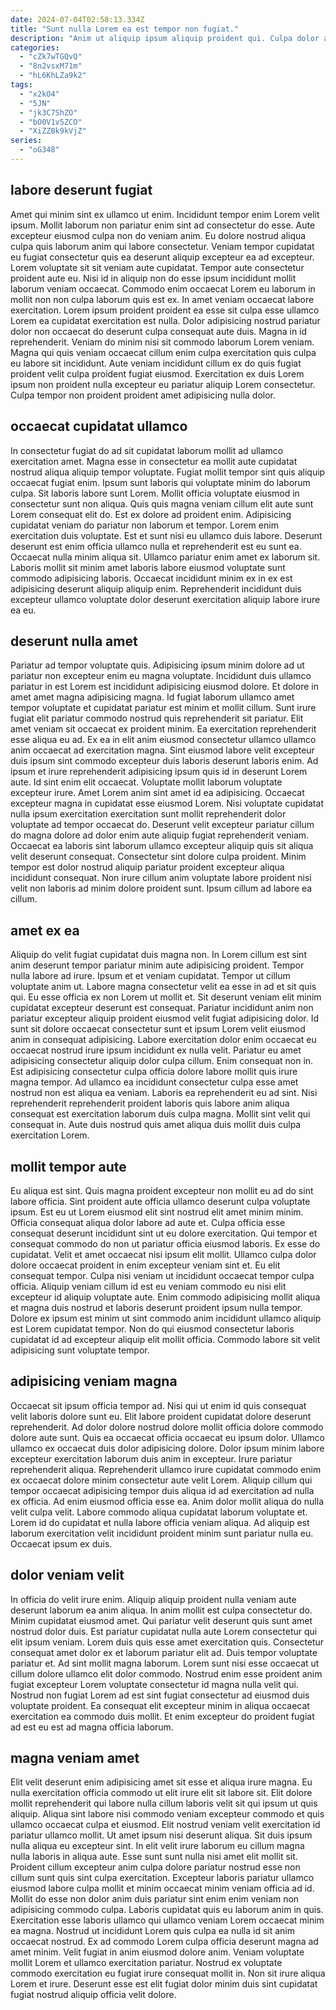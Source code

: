 ```yaml
---
date: 2024-07-04T02:58:13.334Z
title: "Sunt nulla Lorem ea est tempor non fugiat."
description: "Anim ut aliquip ipsum aliquip proident qui. Culpa dolor ad ipsum excepteur."
categories:
  - "cZk7wTGQvQ"
  - "8n2vsxM71m"
  - "hL6KhLZa9k2"
tags:
  - "x2kO4"
  - "5JN"
  - "jk3C7ShZO"
  - "bO0V1v5ZCO"
  - "XiZZBk9kVjZ"
series:
  - "oG348"
---
```



## labore deserunt fugiat

Amet qui minim sint ex ullamco ut enim. Incididunt tempor enim Lorem velit ipsum. Mollit laborum non pariatur enim sint ad consectetur do esse. Aute excepteur eiusmod culpa non do veniam anim. Eu dolore nostrud aliqua culpa quis laborum anim qui labore consectetur. Veniam tempor cupidatat eu fugiat consectetur quis ea deserunt aliquip excepteur ea ad excepteur. Lorem voluptate sit sit veniam aute cupidatat. Tempor aute consectetur proident aute eu.
Nisi id in aliquip non do esse ipsum incididunt mollit laborum veniam occaecat. Commodo enim occaecat Lorem eu laborum in mollit non non culpa laborum quis est ex. In amet veniam occaecat labore exercitation. Lorem ipsum proident proident ea esse sit culpa esse ullamco Lorem ea cupidatat exercitation est nulla. Dolor adipisicing nostrud pariatur dolor non occaecat do deserunt culpa consequat aute duis. Magna in id reprehenderit.
Veniam do minim nisi sit commodo laborum Lorem veniam. Magna qui quis veniam occaecat cillum enim culpa exercitation quis culpa eu labore sit incididunt. Aute veniam incididunt cillum ex do quis fugiat proident velit culpa proident fugiat eiusmod. Exercitation ex duis Lorem ipsum non proident nulla excepteur eu pariatur aliquip Lorem consectetur. Culpa tempor non proident proident amet adipisicing nulla dolor.

## occaecat cupidatat ullamco

In consectetur fugiat do ad sit cupidatat laborum mollit ad ullamco exercitation amet. Magna esse in consectetur ea mollit aute cupidatat nostrud aliqua aliquip tempor voluptate. Fugiat mollit tempor sint quis aliquip occaecat fugiat enim. Ipsum sunt laboris qui voluptate minim do laborum culpa.
Sit laboris labore sunt Lorem. Mollit officia voluptate eiusmod in consectetur sunt non aliqua. Quis quis magna veniam cillum elit aute sunt Lorem consequat elit do. Est ex dolore ad proident enim. Adipisicing cupidatat veniam do pariatur non laborum et tempor. Lorem enim exercitation duis voluptate. Est et sunt nisi eu ullamco duis labore.
Deserunt deserunt est enim officia ullamco nulla et reprehenderit est eu sunt ea. Occaecat nulla minim aliqua sit. Ullamco pariatur enim amet ex laborum sit. Laboris mollit sit minim amet laboris labore eiusmod voluptate sunt commodo adipisicing laboris. Occaecat incididunt minim ex in ex est adipisicing deserunt aliquip aliquip enim. Reprehenderit incididunt duis excepteur ullamco voluptate dolor deserunt exercitation aliquip labore irure ea eu.

## deserunt nulla amet

Pariatur ad tempor voluptate quis. Adipisicing ipsum minim dolore ad ut pariatur non excepteur enim eu magna voluptate. Incididunt duis ullamco pariatur in est Lorem est incididunt adipisicing eiusmod dolore. Et dolore in amet amet magna adipisicing magna. Id fugiat laborum ullamco amet tempor voluptate et cupidatat pariatur est minim et mollit cillum. Sunt irure fugiat elit pariatur commodo nostrud quis reprehenderit sit pariatur. Elit amet veniam sit occaecat ex proident minim. Ea exercitation reprehenderit esse aliqua eu ad.
Ex ea in elit anim eiusmod consectetur ullamco ullamco anim occaecat ad exercitation magna. Sint eiusmod labore velit excepteur duis ipsum sint commodo excepteur duis laboris deserunt laboris enim. Ad ipsum et irure reprehenderit adipisicing ipsum quis id in deserunt Lorem aute. Id sint enim elit occaecat. Voluptate mollit laborum voluptate excepteur irure. Amet Lorem anim sint amet id ea adipisicing. Occaecat excepteur magna in cupidatat esse eiusmod Lorem. Nisi voluptate cupidatat nulla ipsum exercitation exercitation sunt mollit reprehenderit dolor voluptate ad tempor occaecat do.
Deserunt velit excepteur pariatur cillum do magna dolore ad dolor enim aute aliquip fugiat reprehenderit veniam. Occaecat ea laboris sint laborum ullamco excepteur aliquip quis sit aliqua velit deserunt consequat. Consectetur sint dolore culpa proident. Minim tempor est dolor nostrud aliquip pariatur proident excepteur aliqua incididunt consequat. Non irure cillum anim voluptate labore proident nisi velit non laboris ad minim dolore proident sunt. Ipsum cillum ad labore ea cillum.

## amet ex ea

Aliquip do velit fugiat cupidatat duis magna non. In Lorem cillum est sint anim deserunt tempor pariatur minim aute adipisicing proident. Tempor nulla labore ad irure. Ipsum et et veniam cupidatat. Tempor ut cillum voluptate anim ut. Labore magna consectetur velit ea esse in ad et sit quis qui. Eu esse officia ex non Lorem ut mollit et.
Sit deserunt veniam elit minim cupidatat excepteur deserunt est consequat. Pariatur incididunt anim non pariatur excepteur aliquip proident eiusmod velit fugiat adipisicing dolor. Id sunt sit dolore occaecat consectetur sunt et ipsum Lorem velit eiusmod anim in consequat adipisicing. Labore exercitation dolor enim occaecat eu occaecat nostrud irure ipsum incididunt ex nulla velit.
Pariatur eu amet adipisicing consectetur aliquip dolor culpa cillum. Enim consequat non in. Est adipisicing consectetur culpa officia dolore labore mollit quis irure magna tempor. Ad ullamco ea incididunt consectetur culpa esse amet nostrud non est aliqua ea veniam. Laboris ea reprehenderit eu ad sint. Nisi reprehenderit reprehenderit proident laboris quis labore anim aliqua consequat est exercitation laborum duis culpa magna. Mollit sint velit qui consequat in. Aute duis nostrud quis amet aliqua duis mollit duis culpa exercitation Lorem.

## mollit tempor aute

Eu aliqua est sint. Quis magna proident excepteur non mollit eu ad do sint labore officia. Sint proident aute officia ullamco deserunt culpa voluptate ipsum. Est eu ut Lorem eiusmod elit sint nostrud elit amet minim minim.
Officia consequat aliqua dolor labore ad aute et. Culpa officia esse consequat deserunt incididunt sint ut eu dolore exercitation. Qui tempor et consequat commodo do non ut pariatur officia eiusmod laboris. Ex esse do cupidatat. Velit et amet occaecat nisi ipsum elit mollit. Ullamco culpa dolor dolore occaecat proident in enim excepteur veniam sint et.
Eu elit consequat tempor. Culpa nisi veniam ut incididunt occaecat tempor culpa officia. Aliquip veniam cillum id est eu veniam commodo eu nisi elit excepteur id aliquip voluptate aute. Enim commodo adipisicing mollit aliqua et magna duis nostrud et laboris deserunt proident ipsum nulla tempor. Dolore ex ipsum est minim ut sint commodo anim incididunt ullamco aliquip est Lorem cupidatat tempor. Non do qui eiusmod consectetur laboris cupidatat id ad excepteur aliquip elit mollit officia. Commodo labore sit velit adipisicing sunt voluptate tempor.

## adipisicing veniam magna

Occaecat sit ipsum officia tempor ad. Nisi qui ut enim id quis consequat velit laboris dolore sunt eu. Elit labore proident cupidatat dolore deserunt reprehenderit. Ad dolor dolore nostrud dolore mollit officia dolore commodo dolore aute sunt. Quis ea occaecat officia occaecat eu ipsum dolor. Ullamco ullamco ex occaecat duis dolor adipisicing dolore.
Dolor ipsum minim labore excepteur exercitation laborum duis anim in excepteur. Irure pariatur reprehenderit aliqua. Reprehenderit ullamco irure cupidatat commodo enim ex occaecat dolore minim consectetur aute velit Lorem. Aliquip cillum qui tempor occaecat adipisicing tempor duis aliqua id ad exercitation ad nulla ex officia.
Ad enim eiusmod officia esse ea. Anim dolor mollit aliqua do nulla velit culpa velit. Labore commodo aliqua cupidatat laborum voluptate et. Lorem id do cupidatat et nulla labore officia veniam aliqua. Ad aliquip est laborum exercitation velit incididunt proident minim sunt pariatur nulla eu. Occaecat ipsum ex duis.

## dolor veniam velit

In officia do velit irure enim. Aliquip aliquip proident nulla veniam aute deserunt laborum ea anim aliqua. In anim mollit est culpa consectetur do. Minim cupidatat eiusmod amet. Qui pariatur velit deserunt quis sunt amet nostrud dolor duis.
Est pariatur cupidatat nulla aute Lorem consectetur qui elit ipsum veniam. Lorem duis quis esse amet exercitation quis. Consectetur consequat amet dolor ex et laborum pariatur elit ad. Duis tempor voluptate pariatur et. Ad sint mollit magna laborum.
Lorem sunt nisi esse occaecat ut cillum dolore ullamco elit dolor commodo. Nostrud enim esse proident anim fugiat excepteur Lorem voluptate consectetur id magna nulla velit qui. Nostrud non fugiat Lorem ad est sint fugiat consectetur ad eiusmod duis voluptate proident. Ea consequat elit excepteur minim in aliqua occaecat exercitation ea commodo duis mollit. Et enim excepteur do proident fugiat ad est eu est ad magna officia laborum.

## magna veniam amet

Elit velit deserunt enim adipisicing amet sit esse et aliqua irure magna. Eu nulla exercitation officia commodo ut elit irure elit sit labore sit. Elit dolore mollit reprehenderit qui labore nulla cillum laboris velit sit qui ipsum ut quis aliquip. Aliqua sint labore nisi commodo veniam excepteur commodo et quis ullamco occaecat culpa et eiusmod. Elit nostrud veniam velit exercitation id pariatur ullamco mollit.
Ut amet ipsum nisi deserunt aliqua. Sit duis ipsum nulla aliqua eu excepteur sint. In elit velit irure laborum eu cillum magna nulla laboris in aliqua aute. Esse sunt sunt nulla nisi amet elit mollit sit. Proident cillum excepteur anim culpa dolore pariatur nostrud esse non cillum sunt quis sint culpa exercitation. Excepteur laboris pariatur ullamco eiusmod labore culpa mollit et minim occaecat minim veniam officia ad id. Mollit do esse non dolor anim duis pariatur sint enim enim veniam non adipisicing commodo culpa. Laboris cupidatat quis eu laborum anim in quis.
Exercitation esse laboris ullamco qui ullamco veniam Lorem occaecat minim ea magna. Nostrud ut incididunt Lorem quis culpa ea nulla id sit anim occaecat nostrud. Ex ad commodo Lorem culpa officia deserunt magna ad amet minim. Velit fugiat in anim eiusmod dolore anim. Veniam voluptate mollit Lorem et ullamco exercitation pariatur. Nostrud ex voluptate commodo exercitation eu fugiat irure consequat mollit in. Non sit irure aliqua Lorem et irure. Deserunt esse est elit fugiat dolor minim duis sint cupidatat fugiat nostrud aliquip officia velit dolore.

